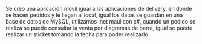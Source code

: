 Se creo una aplicación móvil igual a las aplicaciones de delivery, en donde se hacen pedidos y le llegan al local, igual los datos se guardan en una base de datos de MySQL, 
utilizamos .net maui con c#, cuando un pedido se realiza se puede consultar la venta por diagramas de barra, igual se puede realizar un sticket tomando la fecha para poder realizarlo 
